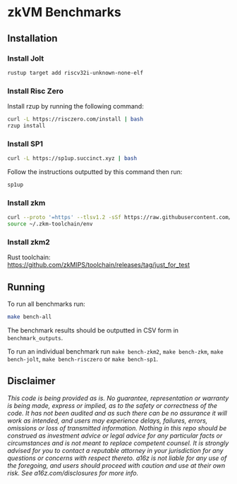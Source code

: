 # zkVM Benchmarks

## Installation
### Install Jolt
```bash
rustup target add riscv32i-unknown-none-elf
```

### Install Risc Zero
Install rzup by running the following command:
```bash
curl -L https://risczero.com/install | bash
rzup install
```

### Install SP1
```bash
curl -L https://sp1up.succinct.xyz | bash
```

Follow the instructions outputted by this command then run:
```bash
sp1up
```

### Install zkm
```bash
curl --proto '=https' --tlsv1.2 -sSf https://raw.githubusercontent.com/zkMIPS/toolchain/refs/heads/main/setup.sh | sh
source ~/.zkm-toolchain/env
```

### Install zkm2
Rust toolchain: https://github.com/zkMIPS/toolchain/releases/tag/just_for_test

## Running
To run all benchmarks run:
```bash
make bench-all
```

The benchmark results should be outputted in CSV form in `benchmark_outputs`.

To run an individual benchmark run `make bench-zkm2`, `make bench-zkm`, `make bench-jolt`, `make bench-risczero` or `make bench-sp1`.


## Disclaimer

*This code is being provided as is. No guarantee, representation or warranty is being made, express or implied, as to the safety or correctness of the code. It has not been audited and as such there can be no assurance it will work as intended, and users may experience delays, failures, errors, omissions or loss of transmitted information. Nothing in this repo should be construed as investment advice or legal advice for any particular facts or circumstances and is not meant to replace competent counsel. It is strongly advised for you to contact a reputable attorney in your jurisdiction for any questions or concerns with respect thereto. a16z is not liable for any use of the foregoing, and users should proceed with caution and use at their own risk. See a16z.com/disclosures for more info.*
